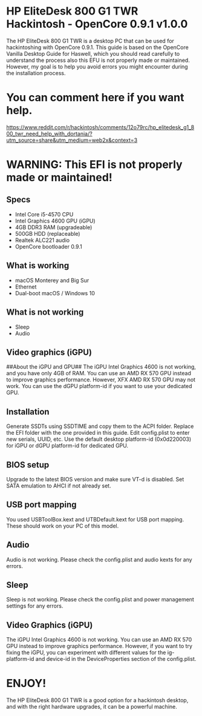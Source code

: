 # HP EliteDesk 800 G1 TWR Hackintosh - OpenCore 0.9.1 v1.0.0
The HP EliteDesk 800 G1 TWR is a desktop PC that can be used for hackintoshing with OpenCore 0.9.1. This guide is based on the OpenCore Vanilla Desktop Guide for Haswell, which you should read carefully to understand the process also this EFU is not properly made or maintained. However, my goal is to help you avoid errors you might encounter during the installation process.

# You can comment here if you want help.
https://www.reddit.com/r/hackintosh/comments/12o79rc/hp_elitedesk_g1_800_twr_need_help_with_dortania/?utm_source=share&utm_medium=web2x&context=3

# WARNING: This EFI is not properly made or maintained! 

## Specs
* Intel Core i5-4570 CPU
* Intel Graphics 4600 GPU (iGPU)
* 4GB DDR3 RAM (upgradeable)
* 500GB HDD (replaceable)
* Realtek ALC221 audio
* OpenCore bootloader 0.9.1
## What is working
* macOS Monterey and Big Sur
* Ethernet
* Dual-boot macOS / Windows 10
## What is not working
* Sleep
* Audio

## Video graphics (iGPU)
##About the iGPU and GPU##
The iGPU Intel Graphics 4600 is not working, and you have only 4GB of RAM. You can use an AMD RX 570 GPU instead to improve graphics performance. However, XFX AMD RX 570 GPU may not work. You can use the dGPU platform-id if you want to use your dedicated GPU.

## Installation
Generate SSDTs using SSDTIME and copy them to the ACPI folder.
Replace the EFI folder with the one provided in this guide.
Edit config.plist to enter new serials, UUID, etc.
Use the default desktop platform-id (0x0d220003) for iGPU or dGPU platform-id for dedicated GPU.
## BIOS setup 
Upgrade to the latest BIOS version and make sure VT-d is disabled. Set SATA emulation to AHCI if not already set.

## USB port mapping
You used USBToolBox.kext and UTBDefault.kext for USB port mapping. These should work on your PC of this model.

## Audio
Audio is not working. Please check the config.plist and audio kexts for any errors.

## Sleep
Sleep is not working. Please check the config.plist and power management settings for any errors.

## Video Graphics (iGPU)
The iGPU Intel Graphics 4600 is not working. You can use an AMD RX 570 GPU instead to improve graphics performance. However, if you want to try fixing the iGPU, you can experiment with different values for the ig-platform-id and device-id in the DeviceProperties section of the config.plist.

# ENJOY! 
The HP EliteDesk 800 G1 TWR is a good option for a hackintosh desktop, and with the right hardware upgrades, it can be a powerful machine.

